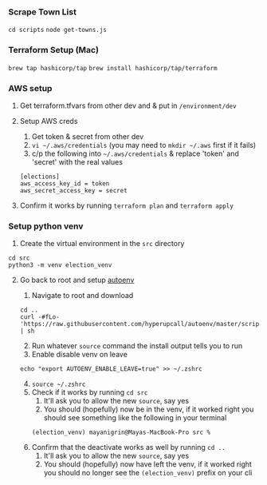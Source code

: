 ### Scrape Town List

`cd scripts`
`node get-towns.js`

### Terraform Setup (Mac)

`brew tap hashicorp/tap`
`brew install hashicorp/tap/terraform`

### AWS setup

1. Get terraform.tfvars from other dev and & put in `/environment/dev`
1. Setup AWS creds
    1. Get token & secret from other dev
    1. `vi ~/.aws/credentials` (you may need to `mkdir ~/.aws` first if it fails)
    1. c/p the following into `~/.aws/credentials` & replace 'token' and 'secret' with the real values

    ```
    [elections]
    aws_access_key_id = token
    aws_secret_access_key = secret
    ```
1. Confirm it works by running `terraform plan` and `terraform apply`

### Setup python venv

1. Create the virtual environment in the `src` directory

```
cd src
python3 -m venv election_venv
```

2. Go back to root and setup [autoenv](https://github.com/hyperupcall/autoenv)

    1. Navigate to root and download
    ```
    cd ..
    curl -#fLo- 'https://raw.githubusercontent.com/hyperupcall/autoenv/master/scripts/install.sh' | sh
    ```
    2. Run whatever `source` command the install output tells you to run
    3. Enable disable venv on leave
    ```
    echo "export AUTOENV_ENABLE_LEAVE=true" >> ~/.zshrc
    ```

    4. `source ~/.zshrc`
    5. Check if it works by running `cd src`
        1. It'll ask you to allow the new `source`, say yes
        1. You should (hopefully) now be in the venv, if it worked right you should see something like the following in your terminal
        ```
        (election_venv) mayanigrin@Mayas-MacBook-Pro src % 
        ```
    6. Confirm that the deactivate works as well by running `cd ..`
        1. It'll ask you to allow the new `source`, say yes
        1. You should (hopefully) now have left the venv, if it worked right you should no longer see the `(election_venv)` prefix on your cli 
        
